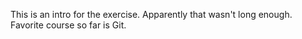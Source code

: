 This is an intro for the exercise. Apparently that wasn't long enough. Favorite course so far is Git.

